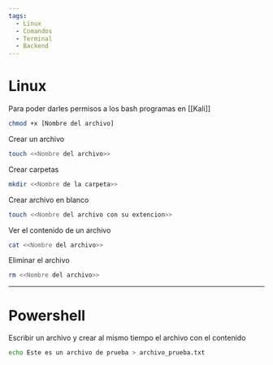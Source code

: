 ```yaml
---
tags:
  - Linux
  - Comandos
  - Terminal
  - Backend
---
```

# Linux

Para poder darles permisos a los bash programas en [[Kali]]
```bash
chmod +x [Nombre del archivo] 
```

Crear un archivo
```bash
touch <<Nombre del archivo>>
```

Crear carpetas
```bash
mkdir <<Nombre de la carpeta>>
```

Crear archivo en blanco
```bash
touch <<Nombre del archivo con su extencion>>
```

Ver el contenido de un archivo
```bash
cat <<Nombre del archivo>>
```

Eliminar el archivo
```bash
rm <<Nombre del archivo>>
```



---
# Powershell

Escribir un archivo y crear al mismo tiempo el archivo con el contenido
```bash
echo Este es un archivo de prueba > archivo_prueba.txt
```

